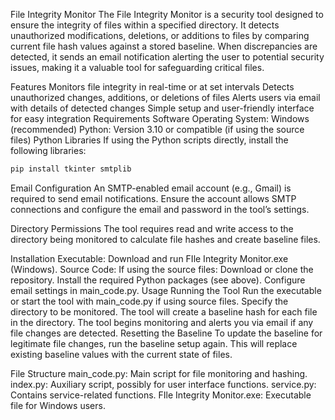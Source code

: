 File Integrity Monitor
The File Integrity Monitor is a security tool designed to ensure the integrity of files within a specified directory. It detects unauthorized modifications, deletions, or additions to files by comparing current file hash values against a stored baseline. When discrepancies are detected, it sends an email notification alerting the user to potential security issues, making it a valuable tool for safeguarding critical files.

Features
Monitors file integrity in real-time or at set intervals
Detects unauthorized changes, additions, or deletions of files
Alerts users via email with details of detected changes
Simple setup and user-friendly interface for easy integration
Requirements
Software
Operating System: Windows (recommended)
Python: Version 3.10 or compatible (if using the source files)
Python Libraries
If using the Python scripts directly, install the following libraries:

```bash
pip install tkinter smtplib
```
Email Configuration
An SMTP-enabled email account (e.g., Gmail) is required to send email notifications. Ensure the account allows SMTP connections and configure the email and password in the tool’s settings.

Directory Permissions
The tool requires read and write access to the directory being monitored to calculate file hashes and create baseline files.

Installation
Executable: Download and run FIle Integrity Monitor.exe (Windows).
Source Code: If using the source files:
Download or clone the repository.
Install the required Python packages (see above).
Configure email settings in main_code.py.
Usage
Running the Tool
Run the executable or start the tool with main_code.py if using source files.
Specify the directory to be monitored.
The tool will create a baseline hash for each file in the directory.
The tool begins monitoring and alerts you via email if any file changes are detected.
Resetting the Baseline
To update the baseline for legitimate file changes, run the baseline setup again. This will replace existing baseline values with the current state of files.

File Structure
main_code.py: Main script for file monitoring and hashing.
index.py: Auxiliary script, possibly for user interface functions.
service.py: Contains service-related functions.
FIle Integrity Monitor.exe: Executable file for Windows users.